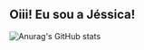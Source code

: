 ## Oiii! Eu sou a Jéssica! 
  
![Anurag's GitHub stats](https://github-readme-stats.vercel.app/api?username=callmejeeh&theme=bear_icons=true)
